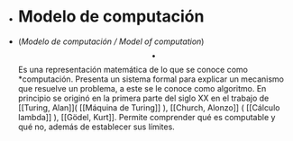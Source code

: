 - # Modelo de computación
- (_Modelo de computación / Model of computation_) $$\bullet$$ Es una representación matemática de lo que se conoce como *computación. Presenta un sistema formal para explicar un mecanismo que resuelve un problema, a este se le conoce como algoritmo. En principio se originó en la primera parte del siglo XX en el trabajo de [[Turing, Alan]]( [[Máquina de Turing]] ), [[Church, Alonzo]] ( [[Cálculo lambda]] ), [[Gödel, Kurt]]. Permite comprender qué es computable y qué no, además de establecer sus límites.